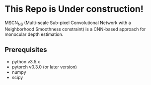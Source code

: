 # This Repo is Under construction!
MSCN<sub>NS</sub> (Multi-scale Sub-pixel Convolutional Network with a Neighborhood Smoothness constraint) is a CNN-based approach for monocular depth estimation.

## Prerequisites
* python v3.5.x
* pytorch v0.3.0 (or later version)
* numpy
* scipy

